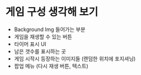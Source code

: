 # 게임 구성 생각해 보기

- Background Img 들어가는 부분
- 게임을 재생할 수 있는 버튼
- 타이머 표시 UI
- 남은 갯수를 표시하는 곳
- 게임 시작시 등장하는 이미지들 (랜덤한 위치에 포지셔닝)
- 팝업 메뉴 (다시 재생 버튼, 텍스트)
